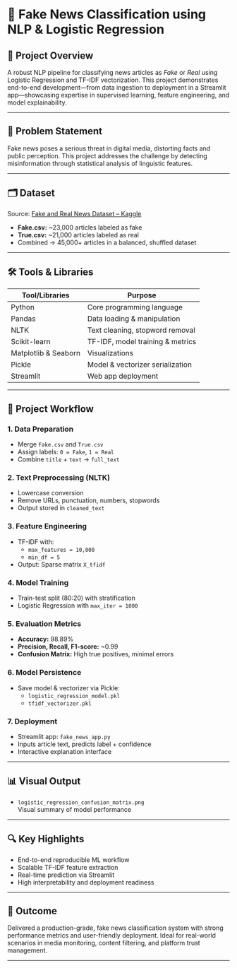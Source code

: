 # 📰 Fake News Classification using NLP & Logistic Regression

## 🚀 Project Overview
A robust NLP pipeline for classifying news articles as *Fake* or *Real* using Logistic Regression and TF-IDF vectorization. This project demonstrates end-to-end development—from data ingestion to deployment in a Streamlit app—showcasing expertise in supervised learning, feature engineering, and model explainability.

---

## 🧠 Problem Statement
Fake news poses a serious threat in digital media, distorting facts and public perception. This project addresses the challenge by detecting misinformation through statistical analysis of linguistic features.

---

## 🗂️ Dataset
Source: [Fake and Real News Dataset – Kaggle](https://www.kaggle.com/clmentbisaillon/fake-and-real-news-dataset)

- **Fake.csv:** ~23,000 articles labeled as fake  
- **True.csv:** ~21,000 articles labeled as real  
- Combined → 45,000+ articles in a balanced, shuffled dataset

---

## 🛠️ Tools & Libraries

| Tool/Libraries       | Purpose                          |
|----------------------|----------------------------------|
| Python               | Core programming language        |
| Pandas               | Data loading & manipulation      |
| NLTK                 | Text cleaning, stopword removal  |
| Scikit-learn         | TF-IDF, model training & metrics |
| Matplotlib & Seaborn | Visualizations                   |
| Pickle               | Model & vectorizer serialization |
| Streamlit            | Web app deployment               |

---

## 🔄 Project Workflow

### 1. Data Preparation
- Merge `Fake.csv` and `True.csv`
- Assign labels: `0 = Fake`, `1 = Real`
- Combine `title` + `text` → `full_text`

### 2. Text Preprocessing (NLTK)
- Lowercase conversion  
- Remove URLs, punctuation, numbers, stopwords  
- Output stored in `cleaned_text`

### 3. Feature Engineering
- TF-IDF with:
  - `max_features = 10,000`
  - `min_df = 5`  
- Output: Sparse matrix `X_tfidf`

### 4. Model Training
- Train-test split (80:20) with stratification  
- Logistic Regression with `max_iter = 1000`

### 5. Evaluation Metrics
- **Accuracy:** 98.89%  
- **Precision, Recall, F1-score:** ~0.99  
- **Confusion Matrix:** High true positives, minimal errors

### 6. Model Persistence
- Save model & vectorizer via Pickle:
  - `logistic_regression_model.pkl`
  - `tfidf_vectorizer.pkl`

### 7. Deployment
- Streamlit app: `fake_news_app.py`
- Inputs article text, predicts label + confidence  
- Interactive explanation interface

---

## 📊 Visual Output
- `logistic_regression_confusion_matrix.png`  
  Visual summary of model performance

---

## 🔍 Key Highlights
- End-to-end reproducible ML workflow  
- Scalable TF-IDF feature extraction  
- Real-time prediction via Streamlit  
- High interpretability and deployment readiness

---

## 🎯 Outcome
Delivered a production-grade, fake news classification system with strong performance metrics and user-friendly deployment. Ideal for real-world scenarios in media monitoring, content filtering, and platform trust management.

---
